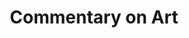 ---
title: Commentary on Art
number: ART 122Y
academic-home: Arts & Arch
course-type: [Additional, General Education]
description: An introduction to verbal commentary, both oral and written, about art. The development of critical and expressive skills given emphasis.
bulletin-link: http://bulletins.psu.edu/undergrad/courses/a/art/122y
pathway-list: [Digital Design, Media for Civic Engagement, Video Production]
---